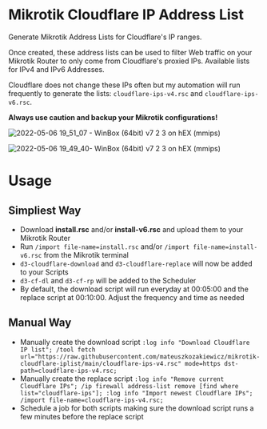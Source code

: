 # Mikrotik Cloudflare IP Address List
Generate Mikrotik Address Lists for Cloudflare's IP ranges.

Once created, these address lists can be used to filter Web traffic on your Mikrotik Router to only come from Cloudflare's proxied IPs. Available lists for IPv4 and IPv6 Addresses.

Cloudflare does not change these IPs often but my automation will run frequently to generate the lists: `cloudflare-ips-v4.rsc` and `cloudflare-ips-v6.rsc`.

**Always use caution and backup your Mikrotik configurations!**

![2022-05-06 19_51_07 - WinBox (64bit) v7 2 3 on hEX (mmips)](https://user-images.githubusercontent.com/536044/167235264-3022272e-99b5-48ce-85a6-54178d75afe9.png)

![2022-05-06 19_49_40- WinBox (64bit) v7 2 3 on hEX (mmips)](https://user-images.githubusercontent.com/536044/167235272-295a3516-aa08-4cd3-8294-40a4a8c2bd3f.png)

# Usage
## Simpliest Way
- Download **install.rsc** and/or **install-v6.rsc** and upload them to your Mikrotik Router
- Run `/import file-name=install.rsc` and/or `/import file-name=install-v6.rsc` from the Mikrotik terminal
- `d3-cloudflare-download` and `d3-cloudflare-replace` will now be added to your Scripts
- `d3-cf-dl` and `d3-cf-rp` will be added to the Scheduler
- By default, the download script will run everyday at 00:05:00 and the replace script at 00:10:00. Adjust the frequency and time as needed

## Manual Way
- Manually create the download script
`:log info "Download Cloudflare IP list";
/tool fetch url="https://raw.githubusercontent.com/mateuszkozakiewicz/mikrotik-cloudflare-iplist/main/cloudflare-ips-v4.rsc" mode=https dst-path=cloudflare-ips-v4.rsc;`
- Manually create the replace script
`:log info "Remove current Cloudflare IPs";
/ip firewall address-list remove [find where list="cloudflare-ips"];
:log info "Import newest Cloudflare IPs";
/import file-name=cloudflare-ips-v4.rsc;`
- Schedule a job for both scripts making sure the download script runs a few minutes before the replace script

